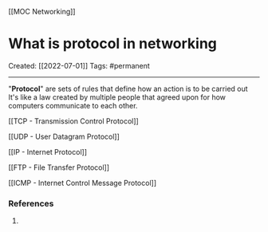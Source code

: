 [[MOC Networking]]

# What is protocol in networking
Created:  [[2022-07-01]]
Tags: #permanent 

---
"**Protocol**" are sets of rules that define how an action is to be carried out
It's like a law created by multiple people that agreed upon for how computers communicate to each other.


[[TCP - Transmission Control Protocol]]


[[UDP - User Datagram Protocol]]


[[IP - Internet Protocol]]


[[FTP - File Transfer Protocol]]


[[ICMP - Internet Control Message Protocol]]








### References
1. 
